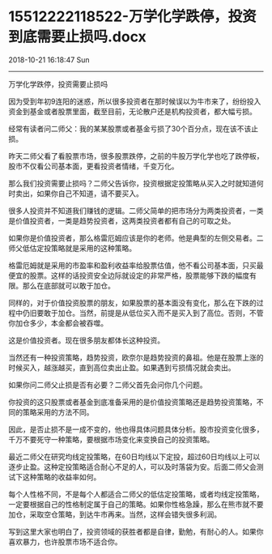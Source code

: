 # 15512222118522-万学化学跌停，投资到底需要止损吗.docx

2018-10-21 16:18:47 Sun

----

万学化学跌停，投资需要止损吗

因为受到年初9连阳的迷惑，所以很多投资者在那时候误以为牛市来了，纷纷投入资金到基金或者股票里面，截至目前，无论散户还是机构投资者，都大幅亏损。

经常有读者问二师父：我的某某股票或者基金亏损了30个百分点，现在该不该止损。

昨天二师父看了看股票市场，很多股票跌停，之前的牛股万学化学也吃了跌停板，股市不仅看公司基本面，更看投资者情绪，千变万化。

那么我们投资需要止损吗？二师父告诉你，投资根据定投策略从买入之时就知道何时卖出，如果你自己不知道，请不要买入。

很多人投资并不知道我们赚钱的逻辑。二师父简单的把市场分为两类投资者，一类是价值投资者，一类是趋势投资者，这两类投资者都有自己的可取之处。

如果你是价值投资者，那么格雷厄姆应该是你的老师。他是典型的左侧交易者。二师父低估定投策略就是采用的这种策略。

格雷厄姆就是采用的市盈率和盈利收益率给股票估值，他不看公司基本面，只买最便宜的股票。这样的话投资安全边际就设定的非常严格，股票能够下跌的幅度有限。那么在底部就可以敢于加仓。

同样的，对于价值投资股票的朋友，如果股票的基本面没有变化，那么在下跌的过程中仍旧要敢于加仓。当然，前提是从低位买入而不是买入到了高位。否则，不管你加仓多少，本金都会被吞噬。

这是价值投资者。现在很多朋友都体长这种投资。

当然还有一种投资策略，趋势投资，欧奈尔是趋势投资的鼻祖。他是在股票上涨的时候买入，越涨越买，直到高位卖出止盈。如果遇到亏损情况就会卖出。

如果你问二师父止损是否有必要？二师父首先会问你几个问题。

你投资的这只股票或者基金到底准备采用的是价值投资策略还是趋势投资策略，不同的策略采用的方法不同。

因此，是否止损不是一成不变的，他也得具体问题具体分析。股市投资变化很多，千万不要死守一种策略，要根据市场变化来变换自己的投资策略。

最近二师父在研究均线定投策略，在60日均线以下定投，超过60日均线以上可以逐步止盈。这种定投策略适合耐心不足的人，可以及时落袋为安。后面二师父会测试下这种策略的收益率如何。

每个人性格不同，不是每个人都适合二师父的低估定投策略，或者均线定投策略，一定要根据自己的性格制定属于自己的策略。如果你性格急躁，那么在熊市就不要加仓，采取空仓策略，到达牛市再来。当然，这样会错失很多利润。

写到这里大家也明白了，投资领域的获胜者都是自律，勤勉，有耐心的人。如果你喜欢暴力，也许股票市场不适合你。

